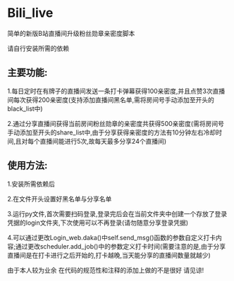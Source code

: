 # Bili_live

简单的新版B站直播间升级粉丝勋章亲密度脚本

请自行安装所需的依赖

## 主要功能:

1.每日定时在有牌子的直播间发送一条打卡弹幕获得100亲密度,并且点赞3次直播间每次获得200亲密度(支持添加直播间黑名单,需将房间号手动添加至开头的black_list中) 

2.通过分享直播间获得当前房间粉丝勋章的亲密度共获得500亲密度(需将房间号手动添加至开头的share_list中,由于分享获得亲密度的方法有10分钟左右冷却时间,且对每个直播间能进行5次,故每天最多分享24个直播间)

## 使用方法:

1.安装所需依赖后

2.在文件开头设置好黑名单与分享名单

3.运行py文件,首次需要扫码登录,登录完后会在当前文件夹中创建一个存放了登录凭据的login文件夹,下次使用可以不再登录(请勿随意分享登录凭据)

4.可以通过更改Login_web.daka()中self.send_msg()函数的参数自定义打卡内容;通过更改scheduler.add_job()中的参数定义打卡时间(需要注意的是,由于分享直播间是在打卡进行之后开始的,打卡越晚,当天能分享的直播间数量就越少)




由于本人较为业余 在代码的规范性和注释的添加上做的不是很好 请见谅!
